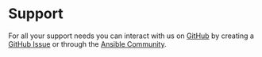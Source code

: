 <!--
Copyright (c) 2022 Dell Inc., or its subsidiaries. All Rights Reserved.

Licensed under the Apache License, Version 2.0 (the "License");
you may not use this file except in compliance with the License.
You may obtain a copy of the License at

    http://www.apache.org/licenses/LICENSE-2.0
-->

# Support

For all your support needs you can interact with us on [GitHub](https://github.com/dell/ansible-powerscale) by creating a [GitHub Issue](https://github.com/dell/ansible-powerscale/issues) or through the [Ansible Community](https://www.dell.com/community/Automation/bd-p/Automation).
